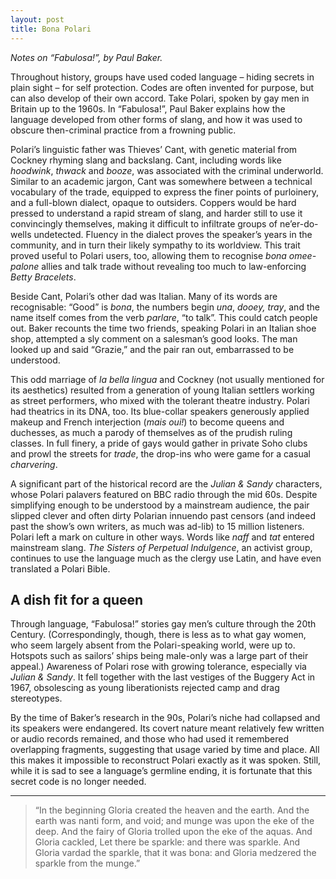 ```yaml
---
layout: post
title: Bona Polari
---
```


_Notes on “Fabulosa!”, by Paul Baker._

Throughout history, groups have used coded language – hiding secrets in plain sight – for self protection. Codes are often invented for purpose, but can also develop of their own accord. Take Polari, spoken by gay men in Britain up to the 1960s. In “Fabulosa!”, Paul Baker explains how the language developed from other forms of slang, and how it was used to obscure then-criminal practice from a frowning public.

Polari’s linguistic father was Thieves’ Cant, with genetic material from Cockney rhyming slang and backslang. Cant, including words like _hoodwink_, _thwack_ and _booze_, was associated with the criminal underworld. Similar to an academic jargon, Cant was somewhere between a technical vocabulary of the trade, equipped to express the finer points of purloinery, and a full-blown dialect, opaque to outsiders. Coppers would be hard pressed to understand a rapid stream of slang, and harder still to use it convincingly themselves, making it difficult to infiltrate groups of ne’er-do-wells undetected. Fluency in the dialect proves the speaker’s years in the community, and in turn their likely sympathy to its worldview. This trait proved useful to Polari users, too, allowing them to recognise _bona omee-palone_ allies and talk trade without revealing too much to law-enforcing _Betty Bracelets_.

Beside Cant, Polari’s other dad was Italian. Many of its words are recognisable: “Good” is _bona_, the numbers begin _una_, _dooey,_ _tray_, and the name itself comes from the verb _parlare_, “to talk”. This could catch people out. Baker recounts the time two friends, speaking Polari in an Italian shoe shop, attempted a sly comment on a salesman’s good looks. The man looked up and said “Grazie,” and the pair ran out, embarrassed to be understood.

This odd marriage of _la bella lingua_ and Cockney (not usually mentioned for its aesthetics) resulted from a generation of young Italian settlers working as street performers, who mixed with the tolerant theatre industry. Polari had theatrics in its DNA, too. Its blue-collar speakers generously applied makeup and French interjection (_mais oui!_) to become queens and duchesses, as much a parody of themselves as of the prudish ruling classes. In full finery, a pride of gays would gather in private Soho clubs and prowl the streets for _trade_, the drop-ins who were game for a casual _charvering_.

A significant part of the historical record are the _Julian & Sandy_ characters, whose Polari palavers featured on BBC radio through the mid 60s. Despite simplifying enough to be understood by a mainstream audience, the pair slipped clever and often dirty Polarian innuendo past censors (and indeed past the show’s own writers, as much was ad-lib) to 15 million listeners. Polari left a mark on culture in other ways. Words like _naff_ and _tat_ entered mainstream slang. _The Sisters of Perpetual Indulgence_, an activist group, continues to use the language much as the clergy use Latin, and have even translated a Polari Bible.


## A dish fit for a queen

Through language, “Fabulosa!” stories gay men’s culture through the 20th Century. (Correspondingly, though, there is less as to what gay women, who seem largely absent from the Polari-speaking world, were up to. Hotspots such as sailors’ ships being male-only was a large part of their appeal.) Awareness of Polari rose with growing tolerance, especially via _Julian & Sandy_. It fell together with the last vestiges of the Buggery Act in 1967, obsolescing as young liberationists rejected camp and drag stereotypes.

By the time of Baker’s research in the 90s, Polari’s niche had collapsed and its speakers were endangered. Its covert nature meant relatively few written or audio records remained, and those who had used it remembered overlapping fragments, suggesting that usage varied by time and place. All this makes it impossible to reconstruct Polari exactly as it was spoken. Still, while it is sad to see a language’s germline ending, it is fortunate that this secret code is no longer needed.

---

> “In the beginning Gloria created the heaven and the earth. And the earth was nanti form, and void; and munge was upon the eke of the deep. And the fairy of Gloria trolled upon the eke of the aquas. And Gloria cackled, Let there be sparkle: and there was sparkle. And Gloria vardad the sparkle, that it was bona: and Gloria medzered the sparkle from the munge.”
